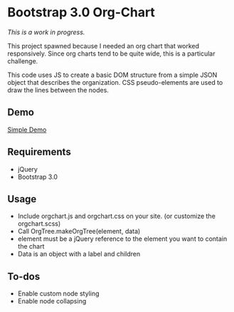 Bootstrap 3.0 Org-Chart
=======================

*This is a work in progress.*

This project spawned because I needed an org chart that worked responsively.  Since org charts tend to be quite wide, this is a particular challenge.

This code uses JS to create a basic DOM structure from a simple JSON object that describes the organization.  CSS pseudo-elements are used to draw the lines between the nodes.

Demo
----
[Simple Demo](https://owens2024.github.io/bootstrap-orgchart/sample.html)

Requirements
------------
- jQuery
- Bootstrap 3.0

Usage
-----
- Include orgchart.js and orgchart.css on your site. (or customize the orgchart.scss)
- Call OrgTree.makeOrgTree(element, data)
- element must be a jQuery reference to the element you want to contain the chart
- Data is an object with a label and children

To-dos
------
* Enable custom node styling
* Enable node collapsing
